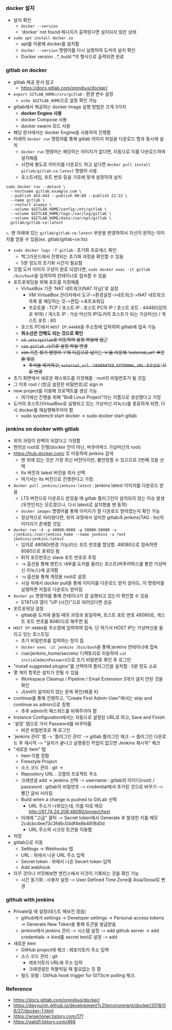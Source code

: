 ### docker 설치
- 설치 확인
  - ```docker --version```
  - 'docker' not found 메시지가 출력된다면 설치되지 않은 상태
- ```sudo apt install docker.io```
  - apt를 이용해 docker를 설치함
  - ```docker --version``` 명령어를 다시 실행하여 도커의 설치 확인
  - Docker version *.*.*, build *의 형식으로 출력되면 완료

### gitlab on docker
- gitlab 제공 문서 참고
  - https://docs.gitlab.com/omnibus/docker/ 
- ```export GITLAB_HOME=/srv/gitlab``` :  환경 변수 설정
  - ```echo $GITLAB_HOME```으로 설정 확인 가능
- gitlab에서 제공하는 docker image 실행 방법은 크게 3가지
  - **docker Engine 사용**
  - docker Compose 사용
  - docker swarm 모드 사용
- 해당 문서에서는 docker Engine을 사용하여 진행함
- 아래의 ```docker run``` 명렁어를 통해 gitlab 이미지 파일을 다운로드 함과 동시에 설치
  - ```docker run``` 명령어는 해당하는 이미지가 없다면, 자동으로 이를 다운로드하여 설치해줌
  - 사전에 별도로 이미지를 다운로드 하고 싶다면 ```docker pull install gitlab/gitlab-ce:latest``` 명령어 사용
  - 호스트네임, 포트 번호 등을 기호에 맞게 설정하여 설치
```
sudo docker run --detach \
  --hostname gitlab.example.com \
  --publish 443:443 --publish 80:80 --publish 22:22 \
  --name gitlab \
  --restart always \
  --volume $GITLAB_HOME/config:/etc/gitlab \
  --volume $GITLAB_HOME/logs:/var/log/gitlab \
  --volume $GITLAB_HOME/data:/var/opt/gitlab \
  gitlab/gitlab-ce:latest
```
ㄴ 맨 아래에 있는 ```gitlab/gitlab-ce:latest``` 부분을 변경하여서 자신이 원하는 이미지를 얻을 수 있음(ex. gitlab/gitlab-ce:lts)

- ```sudo docker logs -f gitlab``` : 초기화 프로세스 확인
  - 백그라운드에서 진행되는 초기화 과정을 확인할 수 있음
  - 5분 정도의 초기화 시간이 필요함
- 깃랩 도커 이미지 구성이 완료 되었다면, ```sudo docker exec -it gitlab /bin/bash```을 입력하여 컨테이너로 접속할 수 있음
- 포트포워딩을 위해 포트를 지정해줌
  - VirtualBox 기준  'NAT 네트워크(NAT 아님)'로 설정
    - VM VirtualBox 관리자에서 도구->환경설정->네트워크->NAT 네트워크 목록 중 해당하는 것->편집->포트포워딩
    - 프로토콜 : TCP / 호스트 IP : 호스트 PC의 IP / 호스트 포트 : 44480(임의로 부여) / 게스트 IP : 가상 머신의 IP(도커의 호스트가 되는 가상머신) / 게스트 포트 : 80
  - 호스트 PC에서 ```HOST IP:44480```을 주소창에 입력하여 gitlab에 접속 가능
  - **취소선은 안해도 되는 것으로 확인**
  - ~~```cd /etc/gitlab```로 이동하여 설정 파일에 접근~~
  - ~~```vim gitlab.rb```으로 설정 파일 변경~~
  - ~~vim 기준 찾기 명령어 '/'와 다음으로 넘기는 'n'을 이용해 'external_url' 부분을 찾음~~
    - ~~주석을 제거하고, ```external_url 'GENERATED_EXTERNAL_URL:포트번호'```으로 변경~~
- 초기 화면에서 새로운 패스워드를 지정해줌 : root의 비밀번호가 될 것임
- 그 이후 root / (방금 설정한 비밀번호)로 sign in
- new project를 이용해 프로젝트를 생성 가능
  - 여기에선 진행을 위해 "BoB Linux Project"라는 이름으로 생성했다고 가정
- 도커의 호스트(VirtualBox로 실행되고 있는 가상머신 리눅스)를 종료하게 되면, 다시 docker를 재실행해주어야 함
  - sudo systemctl start docker -> sudo docker start gitlab

### jenkins on docker with gitlab
- 위의 과정이 완벽히 되었다고 가정함
- 편의상 root로 진행(docker 안이 아닌, 버추어박스 가상머신의 root)
- https://hub.docker.com/ 로 이동하여 jenkins 검색
  - 맨 위에 있는 것은 가장 최신 버전이지만, 불안정할 수 있으므로 2번째 것을 선택
  - lts 버전과 latest 버전을 취사 선택
  - 여기서는 lts 버전으로 진행한다고 가정.
- ```docker pull jenkins/jenkins:latest``` : jenkins latest 이미지를 다운로드 받음
  - LTS 버전으로 다운로드 받았을 때 gitlab 플러그인이 설치되지 않는 이슈 발생(우연인지는 모르겠으나, 다시 latest로 설치했을 땐 동작)
  - ```docker images``` 명령어를 통해 이미지가 잘 다운로드 받아졌는지 확인 가능
  - 정상적으로 따라왔다면, 위의 과정에서 설치한 gitlab과 jenkins(TAG : lts)의 이미지가 존재할 것임
- ```docker run -d -p 48080:8080 -p 50000:50000 -v /jenkins:/var/jenkins_home --name jenkins -u root jenkins/jenkins:latest```
  - 임의로 48080(변경 가능)라는 포트 번호를 할당함. 48080으로 접속하면 8080으로 포워딩 됨
  - 뒤의 포트번호는 slave 포트 번호로 추정
  - \-v 옵션을 통해 젠킨스 내부를 도커를 돌리는 호스트(버추어박스를 통한 가상머신 리눅스)에 공개함
  - \-u 옵션을 통해 계정을 root로 설정
  - 사실 위에서 docker pull을 통해 이미지를 다운로드 받지 않아도, 이 명령어를 실행하면 저절로 다운로드 받아짐
- ```docker ps``` 명령어를 통해 컨테이너가 잘 실행되고 있는지 확인할 수 있음
  - STATUS 열이 "UP (시간)"으로 되어있다면 성공
- 포트포워딩 설정
  - gitlab을 도커에 올릴 때의 과정과 동일하며, 호스트 포트 번호 48080로, 게스트 포트 번호를 8080으로 해주면 됨
- ```HOST IP:48080```을 주소창에 입력하여 접속. 단 여기서 HOST IP는 가상머신을 돌리고 있는 호스트임
  - 초기 비밀번호를 입력하는 창이 뜸
  - ```docker exec -it jenkins /bin/bash```을 통해 jenkins 컨테이너에 접속
  - /var/jenkins_home/secrets/ 디렉토리로 이동하여 ```cat initialAdminPassword```으로 초기 비밀번호 확인 후 로그인
- "install suggested plugins"를 선택하여 플러그인을 설치함 : 5분 정도 소요
- 몇 개의 항목은 설치가 안될 수 있음
  - Workspace Cleanup / Pipeline / Email Extension 3개가 설치 안된 것을 확인
  - JUnit이 설치되지 않는 문제 확인(해결 X)
- continue를 통해 진행하고, "Create First Admin User"에서는 skip and continue as admin으로 징행
  - 추후 admin의 패스워드를 바꿔주어야 함
- Instance Configuration에서는 자동으로 설정된 URL로 하고, Save and Finish
- '설정' 탭으로 가서 Password를 바꾸어줌
  - 바꾼 비밀번호로 재 로그인
- 'jenkins 관리' 탭 -> '플러그인 관리' -> gitlab 플러그인 체크 -> 플러그인 다운로드 후 재시작 -> "설치가 끝나고 실행중인 작업이 없으면 Jenkins 재시작" 체크
- "새로운 item" 탭
  - item 이름 정함
  - Freestyle Project 
  - 소스 코드 관리 : git -> 
  - Repository URL : 깃랩의 프로젝트 주소 
  - 크레덴셜 add -> jenkins 선택 -> username : gitlab의 아이디(root) / password : gitlab의 비밀번호 -> credential에서 추가된 것으로 바꾸기 -> 빨간 글씨 사라짐
  - Build when a change is pushed to GitLab 선택
    - URL 주소가 나와있는데, 이를 따로 메모 http://61.74.24.208:48080/project/test
  - 아래에 "고급" 클릭 -> Secret token에서 Generate 후 발생한 키를 메모 2cdcbc4ee73c3fd6c04df4e8b4818d0d
    - URL 주소와 시크릿 토큰을 이용함
- 저장
- gitlab으로 이동
  - Settings -> Webhooks 탭
  - URL : 위에서 나온 URL 주소 입력
  - Secret token : 위에서 나온 Secert token 입력 
  - Add webhook
- 아무 것이나 커밋해보면 젠킨스에서 이것이 기록되는 것을 확인 가능
  - 시간 동기화 : 사용자 설정 -> User Defined Time Zone을 Asia/Seoul로 변경
### github with jenkins
- Private일 때 설정(테스트 해보진 않음)
  - github에서 settings -> Developer settings -> Personal access tokens -> Generate New Token을 통해 토큰을 발급받음
  - jenkins에서 jenkins 관리 -> 시스템 설정 -> add github server -> add credentials -> kind를 secret text로 설정 -> add
- 새로운 item
  - GitHub project에 체크 : 레포지토리 주소 입력
  - 소스 코드 관리 : git
    - 레포지토리 URL에 주소 입력
    - 크레덴셜은 퍼블릭일 때 필요없는 듯 함
  - 빌드 유발 : GitHub hook trigger for GITScm polling 체크.

### Reference
- https://docs.gitlab.com/omnibus/docker/ 
- https://devyurim.github.io/development%20environment/docker/2018/06/27/docker-1.html
- https://wiserloner.tistory.com/171
- https://galid1.tistory.com/466




  

